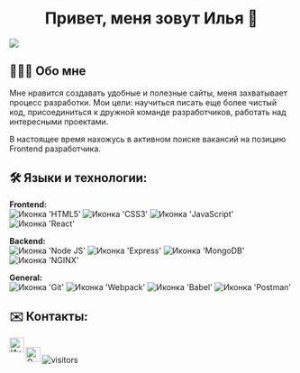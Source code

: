 <h1 align="center">Привет, меня зовут Илья 👋</h1>

<img src="https://github-readme-stats.vercel.app/api/top-langs/?username=cybersqace&layout=compact">

<h2>👨🏻‍💻 Обо мне</h2>
<p>Мне нравится создавать удобные и полезные сайты, меня захватывает процесс разработки.
Мои цели: научиться писать еще более чистый код, присоединиться к  дружной команде разработчиков, работать над интересными проектами.
<br>
  
В настоящее время нахожусь в активном поиске вакансий на позицию Frontend разработчика.</p>

<h2>🛠️ Языки и технологии:</h2>
<b>Frontend:</b>
<br>
<div display="flex">
<img src="https://img.shields.io/badge/HTML5-E34F26?style=for-the-badge&logo=html5&logoColor=white" alt="Иконка 'HTML5'">
<img src="https://img.shields.io/badge/CSS3-1572B6?style=for-the-badge&logo=css3&logoColor=white" alt="Иконка 'СSS3'">
<img src="https://img.shields.io/badge/JavaScript-323330?style=for-the-badge&logo=javascript&logoColor=F7DF1E" alt="Иконка 'JavaScript'">
<img src="https://img.shields.io/badge/React-20232A?style=for-the-badge&logo=react&logoColor=61DAFB" alt="Иконка 'React'">
</div>

<b>Backend:</b>
<br>
<img src="https://img.shields.io/badge/Node.js-339933?style=for-the-badge&logo=nodedotjs&logoColor=white" alt="Иконка 'Node JS'">
<img src="https://img.shields.io/badge/Express.js-000000?style=for-the-badge&logo=express&logoColor=white" alt="Иконка 'Express'">
<img src="https://img.shields.io/badge/MongoDB-4EA94B?style=for-the-badge&logo=mongodb&logoColor=white" alt="Иконка 'MongoDB'">
<img src="https://img.shields.io/badge/Nginx-009639?style=for-the-badge&logo=nginx&logoColor=white" alt="Иконка 'NGINX'">

<b>General:</b>
<br>
<img src="https://img.shields.io/badge/GIT-E44C30?style=for-the-badge&logo=git&logoColor=white" alt="Иконка 'Git'">
<img src="https://img.shields.io/badge/Webpack-8DD6F9?style=for-the-badge&logo=Webpack&logoColor=white" alt="Иконка 'Webpack'">
<img src="https://img.shields.io/badge/Babel-F9DC3E?style=for-the-badge&logo=babel&logoColor=white" alt="Иконка 'Babel'">
<img src="https://img.shields.io/badge/Postman-FF6C37?style=for-the-badge&logo=Postman&logoColor=white" alt="Иконка 'Postman'">


<h2>✉️ Контакты:</h2>
<a href="#"><img src="https://cdn-icons-png.flaticon.com/512/2111/2111646.png" align="left" width="26" alt="Иконка Telegram"></a>
<br>
<a href="gmail.com"><img src="https://cdn-icons-png.flaticon.com/512/5968/5968534.png" align="left" width="26" alt="Gmail"></a>

<p>
  
  ![visitors](https://komarev.com/ghpvc/?username=cybersqace&label=visitors&color=blue)
  
</p>
